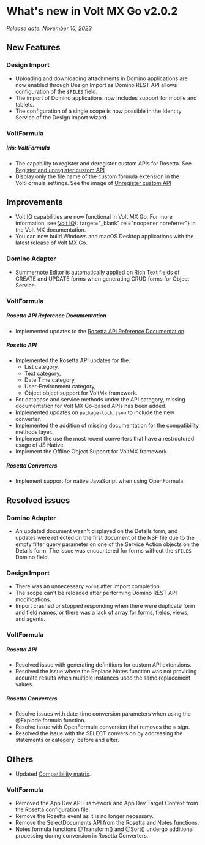 # What's new in Volt MX Go v2.0.2
*Release date: November 16, 2023*

## New Features

### Design Import

- Uploading and downloading attachments in Domino applications are now enabled through Design Import as Domino REST API allows configuration of the `$FILES` field.  
- The import of Domino applications now includes support for mobile and tablets. 
- The configuration of a single scope is now possible in the Identity Service of the Design Import wizard.

### VoltFormula

##### Iris: VoltFormula
- The capability to register and deregister custom APIs for Rosetta. See [Register and unregister custom API](../../howto/regunregconfig.md)
- Display only the file name of the custom formula extension in the VoltFormula settings. See the image of  [Unregister custom API](../../howto/regunregconfig.md#unregister-custom-api)



## Improvements

- Volt IQ capabilities are now functional in Volt MX Go. For more information, see [Volt IQ](https://opensource.hcltechsw.com/volt-mx-docs/95/docs/documentation/Iris/iris_user_guide/Content/Volt_IQ.html){: target="_blank" rel="noopener noreferrer"} in the Volt MX documentation.
- You can now build Windows and macOS Desktop applications with the latest release of Volt MX Go.

### Domino Adapter 

- Summernote Editor is automatically applied on Rich Text fields of CREATE and UPDATE forms when generating CRUD forms for Object Service.

### VoltFormula

##### Rosetta API Reference Documentation

- Implemented updates to the [Rosetta API Reference Documentation](../../javadoc/index.html).

##### Rosetta API

- Implemented the Rosetta API updates for the:
    -  List category, 
    -  Text category,
    -  Date Time category,
    -  User-Environment category,
    -  Object object support for VoltMx framework.
- For database and service methods under the API category, missing documentation for Volt MX Go-based APIs has been added.
- Implemented updates on `package-lock.json` to include the new converter.
- Implemented the addition of missing documentation for the compatibility methods layer.
- Implement the use the most recent converters that have a restructured usage of JS Native.
- Implement the Offline Object Support for VoltMX framework.

##### Rosetta Converters
- Implement support for native JavaScript when using OpenFormula.



## Resolved issues

### Domino Adapter 

- An updated document wasn't displayed on the Details form, and updates were reflected on the first document of the NSF file due to the empty filter query parameter on one of the Service Action objects on the Details form. The issue was encountered for forms without the `$FILES` Domino field.

### Design Import

- There was an unnecessary `Form1` after import completion.
- The scope can't be reloaded after performing Domino REST API modifications.
- Import crashed or stopped responding when there were duplicate form and field names, or there was a lack of array for forms, fields, views, and agents. 

### VoltFormula

##### Rosetta API
- Resolved issue with generating definitions for custom API extensions.
- Resolved the issue where the Replace Notes function was not providing accurate results when multiple instances used the same replacement values.

##### Rosetta Converters
- Resolve issues with date-time conversion parameters when using the @Explode formula function. 
- Resolve issue with OpenFormula conversion that removes the = sign. 
- Resolved the issue with the SELECT conversion by addressing the statements or category  before and after.

## Others

- Updated [Compatibility matrix](../compatibilitymatrix.md).

### VoltFormula

- Removed the App Dev API Framework and App Dev Target Context from the Rosetta configuration file.
- Remove the Rosetta event as it is no longer necessary.
- Remove the SelectDocuments API from the Rosetta and Notes functions.
- Notes formula functions @Transform() and @Sort() undergo additional processing during conversion in Rosetta Converters.